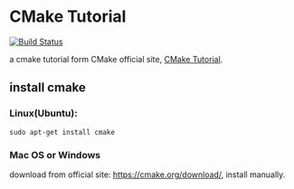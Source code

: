 # CMake Tutorial 
[![Build Status](https://travis-ci.org/xusiwei/cmake-tutor.svg)](https://travis-ci.org/xusiwei/cmake-tutor)

a cmake tutorial form CMake official site, [CMake Tutorial](https://cmake.org/cmake-tutorial/).

## install cmake
### Linux(Ubuntu):
```
sudo apt-get install cmake
```

### Mac OS or Windows
download from official site: https://cmake.org/download/, install manually.


